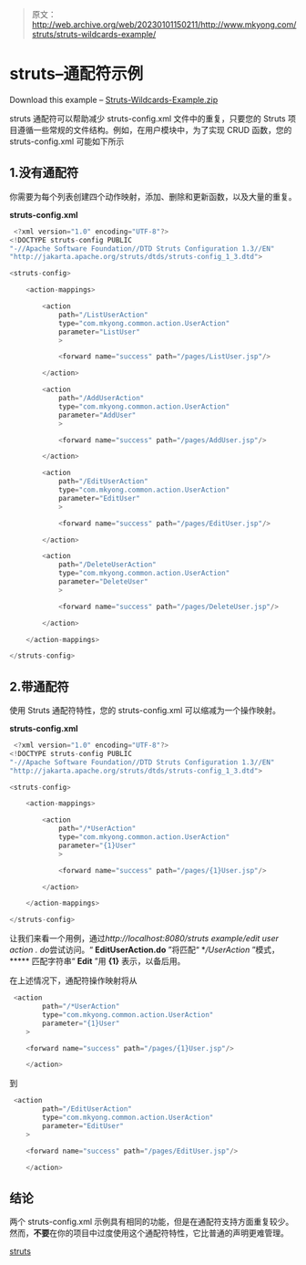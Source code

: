 > 原文：<http://web.archive.org/web/20230101150211/http://www.mkyong.com/struts/struts-wildcards-example/>

# struts–通配符示例

Download this example – [Struts-Wildcards-Example.zip](http://web.archive.org/web/20190826213259/http://www.mkyong.com/wp-content/uploads/2010/04/Struts-Wildcards-Example.zip)

struts 通配符可以帮助减少 struts-config.xml 文件中的重复，只要您的 Struts 项目遵循一些常规的文件结构。例如，在用户模块中，为了实现 CRUD 函数，您的 struts-config.xml 可能如下所示

## 1.没有通配符

你需要为每个列表创建四个动作映射，添加、删除和更新函数，以及大量的重复。

**struts-config.xml**

```java
 <?xml version="1.0" encoding="UTF-8"?>
<!DOCTYPE struts-config PUBLIC 
"-//Apache Software Foundation//DTD Struts Configuration 1.3//EN" 
"http://jakarta.apache.org/struts/dtds/struts-config_1_3.dtd">

<struts-config>

	<action-mappings>

	 	<action
			path="/ListUserAction"
			type="com.mkyong.common.action.UserAction"
			parameter="ListUser"
			>

			<forward name="success" path="/pages/ListUser.jsp"/>

		</action>

		<action
			path="/AddUserAction"
			type="com.mkyong.common.action.UserAction"
			parameter="AddUser"
			>

			<forward name="success" path="/pages/AddUser.jsp"/>

		</action>

		<action
			path="/EditUserAction"
			type="com.mkyong.common.action.UserAction"
			parameter="EditUser"
			>

			<forward name="success" path="/pages/EditUser.jsp"/>

		</action>

		<action
			path="/DeleteUserAction"
			type="com.mkyong.common.action.UserAction"
			parameter="DeleteUser"
			>

			<forward name="success" path="/pages/DeleteUser.jsp"/>

		</action>

	</action-mappings>

</struts-config> 
```

## 2.带通配符

使用 Struts 通配符特性，您的 struts-config.xml 可以缩减为一个操作映射。

**struts-config.xml**

```java
 <?xml version="1.0" encoding="UTF-8"?>
<!DOCTYPE struts-config PUBLIC 
"-//Apache Software Foundation//DTD Struts Configuration 1.3//EN" 
"http://jakarta.apache.org/struts/dtds/struts-config_1_3.dtd">

<struts-config>

	<action-mappings>

	 	<action
			path="/*UserAction"
			type="com.mkyong.common.action.UserAction"
			parameter="{1}User"
			>

			<forward name="success" path="/pages/{1}User.jsp"/>

		</action>

	</action-mappings>

</struts-config> 
```

让我们来看一个用例，通过*http://localhost:8080/struts example/edit user action . do*尝试访问。“ **EditUserAction.do** ”将匹配“ **/*UserAction** ”模式， ***** 匹配字符串“ **Edit** ”用 **{1}** 表示，以备后用。

在上述情况下，通配符操作映射将从

```java
 <action
		path="/*UserAction"
		type="com.mkyong.common.action.UserAction"
		parameter="{1}User"
	>

	<forward name="success" path="/pages/{1}User.jsp"/>

	</action> 
```

到

```java
 <action
		path="/EditUserAction"
		type="com.mkyong.common.action.UserAction"
		parameter="EditUser"
	>

	<forward name="success" path="/pages/EditUser.jsp"/>

	</action> 
```

## 结论

两个 struts-config.xml 示例具有相同的功能，但是在通配符支持方面重复较少。然而，**不要**在你的项目中过度使用这个通配符特性，它比普通的声明更难管理。

[struts](http://web.archive.org/web/20190826213259/https://www.mkyong.com/tag/struts/)<input type="hidden" id="mkyong-current-postId" value="4798">







